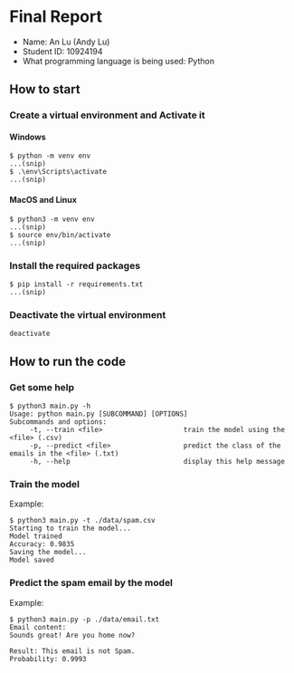 # Final Report

- Name: An Lu (Andy Lu)
- Student ID: 10924194
- What programming language is being used: Python

## How to start

### Create a virtual environment and Activate it

#### Windows

```console
$ python -m venv env
...(snip)
$ .\env\Scripts\activate
...(snip)
```

#### MacOS and Linux

```console
$ python3 -m venv env
...(snip)
$ source env/bin/activate
...(snip)
```

### Install the required packages

```console
$ pip install -r requirements.txt
...(snip)
```

### Deactivate the virtual environment

```console
deactivate
```

## How to run the code

### Get some help

```console
$ python3 main.py -h
Usage: python main.py [SUBCOMMAND] [OPTIONS]
Subcommands and options:
     -t, --train <file>                    train the model using the <file> (.csv)
     -p, --predict <file>                  predict the class of the emails in the <file> (.txt)
     -h, --help                            display this help message
```

### Train the model

Example: 

```console
$ python3 main.py -t ./data/spam.csv
Starting to train the model...
Model trained
Accuracy: 0.9835
Saving the model...
Model saved
```

### Predict the spam email by the model

Example: 

```console
$ python3 main.py -p ./data/email.txt
Email content:
Sounds great! Are you home now?

Result: This email is not Spam.
Probability: 0.9993
```
